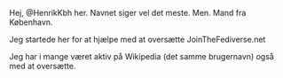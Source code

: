 Hej, @HenrikKbh her. Navnet siger vel det meste. Men. Mand fra København.

Jeg startede her for at hjælpe med at oversætte JoinTheFediverse.net

Jeg har i mange været aktiv på Wikipedia (det samme brugernavn) også med at oversætte.
<!---
HenrikKbh/HenrikKbh is a ✨ special ✨ repository because its `README.md` (this file) appears on your GitHub profile.
You can click the Preview link to take a look at your changes.
--->
